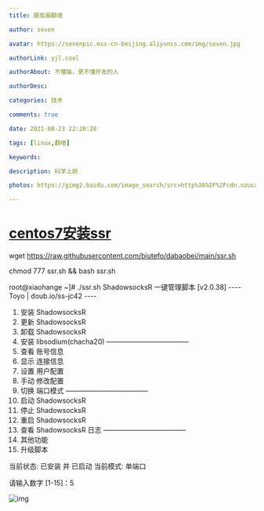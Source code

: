 ```yaml
---
title: 服务器翻墙

author: seven

avatar: https://sevenpic.oss-cn-beijing.aliyuncs.com/img/seven.jpg

authorLink: yjl.cool

authorAbout: 不懂猫，更不懂开发的人

authorDesc: 

categories: 技术

comments: true

date: 2021-08-23 22:20:28

tags: [linux,翻墙]

keywords: 

description: 科学上网

photos: https://gimg2.baidu.com/image_search/src=http%3A%2F%2Fcdn.nzuca.cc%2Freading%2F18%2Fzhifeiji.jpg&refer=http%3A%2F%2Fcdn.nzuca.cc&app=2002&size=f9999,10000&q=a80&n=0&g=0n&fmt=jpeg?sec=1632758354&t=7f3cb962f379f8cc58f7b1b849fd36e8

---
```

# [centos7安装ssr](https://www.cnblogs.com/xiaohan970121/p/13893446.html)

wget https://raw.githubusercontent.com/biutefo/dabaobei/main/ssr.sh

chmod 777 ssr.sh && bash ssr.sh

root@xiaohange ~]# ./ssr.sh
ShadowsocksR 一键管理脚本 [v2.0.38]
---- Toyo | doub.io/ss-jc42 ----

1. 安装 ShadowsocksR
2. 更新 ShadowsocksR
3. 卸载 ShadowsocksR
4. 安装 libsodium(chacha20)
   ————————————
5. 查看 账号信息
6. 显示 连接信息
7. 设置 用户配置
8. 手动 修改配置
9. 切换 端口模式
   ————————————
10. 启动 ShadowsocksR
11. 停止 ShadowsocksR
12. 重启 ShadowsocksR
13. 查看 ShadowsocksR 日志
    ————————————
14. 其他功能
15. 升级脚本

当前状态: 已安装 并 已启动
当前模式: 单端口

请输入数字 [1-15]：5

![img](https://img2020.cnblogs.com/blog/1474367/202010/1474367-20201029102503870-2038743512.png)